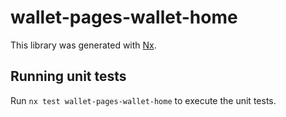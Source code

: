 # wallet-pages-wallet-home

This library was generated with [Nx](https://nx.dev).

## Running unit tests

Run `nx test wallet-pages-wallet-home` to execute the unit tests.
